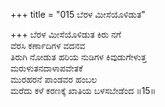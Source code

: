 +++
title = "015 ಬೆರಳ ಮೀಸೆಯೊಳಿಡುತ"

+++
ಬೆರಳ ಮೀಸೆಯೊಳಿಡುತ ಕಿರು ನಗೆ   
ವೆರಸಿ ಕರ್ಣಾದಿಗಳ ವದನವ   
ತಿರುಗಿ ನೋಡುತ ಹರಿಯ ನುಡಿಗಳ ಕಿವುಡುಗೇಳುತ್ತ   
ಮರುಳುತನದಾಳಾಪವೇತಕೆ   
ಮುರಹರನೆ ಪಾಂಡವರ ಹಂಬಲ   
ಮರೆದು ಕಳೆ ಕರಣಕ್ಕೆ ಖಾತಿಯ ಬಳಸಬೇಡೆಂದ    ॥15॥